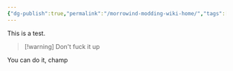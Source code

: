```yaml
---
{"dg-publish":true,"permalink":"/morrowind-modding-wiki-home/","tags":["gardenEntry"]}
---
```


This is a test.

> [!warning] Don't fuck it up

You can do it, champ